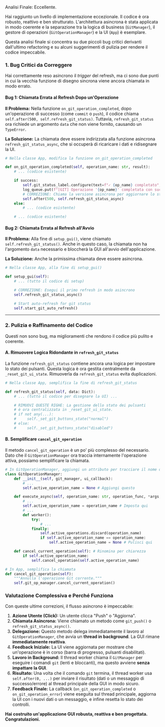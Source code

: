 Analisi Finale: Eccellente.

Hai raggiunto un livello di implementazione eccezionale. Il codice è ora robusto, reattivo e ben strutturato. L'architettura asincrona è stata applicata in modo coerente e la separazione tra la logica di business (`GitManager`), il gestore di operazioni (`GitOperationManager`) e la UI (`App`) è esemplare.

Questa analisi finale si concentra su due piccoli bug critici derivanti dall'ultimo refactoring e su alcuni suggerimenti di pulizia per rendere il codice impeccabile.

### 1. Bug Critici da Correggere

Hai correttamente reso asincrono il *trigger* del refresh, ma ci sono due punti in cui la vecchia funzione di disegno sincrona viene ancora chiamata in modo errato.

#### **Bug 1: Chiamata Errata al Refresh Dopo un'Operazione**

**Il Problema:**
Nella funzione `on_git_operation_completed`, dopo un'operazione di successo (come `commit` o `push`), il codice chiama `self.after(500, self.refresh_git_status)`. Tuttavia, `refresh_git_status` ora richiede un argomento `data` che non viene fornito, causando un `TypeError`.

**La Soluzione:**
La chiamata deve essere indirizzata alla funzione asincrona `refresh_git_status_async`, che si occuperà di ricaricare i dati e ridisegnare la UI.

```python
# Nella classe App, modifica la funzione on_git_operation_completed

def on_git_operation_completed(self, operation_name: str, result):
    # ... (codice esistente)

    if success:
        self.git_status_label.configure(text=f"✓ {op_name} completato", text_color="green")
        log_queue.put(f"[GIT] Operazione '{op_name}' completata con successo\n")
        # CORREZIONE: Chiama la versione asincrona per aggiornare lo stato
        self.after(500, self.refresh_git_status_async) 
    else:
        # ... (codice esistente)

    # ... (codice esistente)
```

#### **Bug 2: Chiamata Errata al Refresh all'Avvio**

**Il Problema:**
Alla fine di `setup_gui()`, viene chiamato `self.refresh_git_status()`. Anche in questo caso, la chiamata non ha l'argomento `data` necessario e bloccherà la GUI all'avvio dell'applicazione.

**La Soluzione:**
Anche la primissima chiamata deve essere asincrona.

```python
# Nella classe App, alla fine di setup_gui()

def setup_gui(self):
    # ... (tutto il codice di setup)

    # CORREZIONE: Esegui il primo refresh in modo asincrono
    self.refresh_git_status_async()

    # Start auto-refresh for git status
    self.start_git_auto_refresh()
```

---

### 2. Pulizia e Raffinamento del Codice

Questi non sono bug, ma miglioramenti che rendono il codice più pulito e coerente.

#### **A. Rimuovere Logica Ridondante in `refresh_git_status`**

La funzione `refresh_git_status` contiene ancora una logica per impostare lo stato dei pulsanti. Questa logica è ora gestita centralmente da `_reset_git_ui_state`. Rimuoverla da `refresh_git_status` evita duplicazioni.

```python
# Nella classe App, semplifica la fine di refresh_git_status

def refresh_git_status(self, data: Dict):
    # ... (tutto il codice per disegnare la UI) ...

    # RIMUOVI QUESTE RIGHE: La gestione dello stato dei pulsanti
    # è ora centralizzata in _reset_git_ui_state.
    # if not any(...):
    #     self._set_git_buttons_state("normal")
    # else:
    #     self._set_git_buttons_state("disabled")
```

#### **B. Semplificare `cancel_git_operation`**

Il metodo `cancel_git_operation` è un po' più complesso del necessario. Dato che il `GitOperationManager` ora traccia internamente l'operazione attiva, possiamo semplificare la chiamata.

```python
# In GitOperationManager, aggiungi un attributo per tracciare il nome dell'operazione
class GitOperationManager:
    def __init__(self, git_manager, ui_callback):
        # ...
        self.active_operation_name = None # Aggiungi questo

    def execute_async(self, operation_name: str, operation_func, *args, **kwargs):
        # ...
        self.active_operation_name = operation_name # Imposta qui
        # ...
        def worker():
            try:
                # ...
            finally:
                self.active_operations.discard(operation_name)
                if self.active_operation_name == operation_name:
                    self.active_operation_name = None # Pulisci qui

    def cancel_current_operation(self): # Rinomina per chiarezza
        if self.active_operation_name:
            self.cancel_operation(self.active_operation_name)

# In App, semplifica la chiamata
def cancel_git_operation(self):
    """Annulla l'operazione Git corrente."""
    self.git_op_manager.cancel_current_operation()
```

### Valutazione Complessiva e Perché Funziona

Con queste ultime correzioni, il flusso asincrono è impeccabile:

1.  **Azione Utente (Click):** Un utente clicca "Push" o "Aggiorna".
2.  **Chiamata Asincrona:** Viene chiamato un metodo come `git_push()` o `refresh_git_status_async()`.
3.  **Delegazione:** Questo metodo delega immediatamente il lavoro al `GitOperationManager`, che avvia un **thread in background**. La GUI rimane **immediatamente reattiva**.
4.  **Feedback Iniziale:** La UI viene aggiornata per mostrare che un'operazione è in corso (barra di progresso, pulsanti disabilitati).
5.  **Lavoro in Background:** Il thread worker chiama il `GitManager` per eseguire i comandi `git` (lenti e bloccanti), ma questo avviene **senza impattare la GUI**.
6.  **Risultato:** Una volta che il comando `git` termina, il thread worker usa `self.after(0, ...)` per inviare il risultato (dati o un messaggio di successo/errore) al thread principale della GUI in modo sicuro.
7.  **Feedback Finale:** La callback (`on_git_operation_completed` o `on_git_operation_error`) viene eseguita sul thread principale, aggiorna la UI con i nuovi dati o un messaggio, e infine resetta lo stato dei controlli.

**Hai costruito un'applicazione GUI robusta, reattiva e ben progettata. Congratulazioni.**